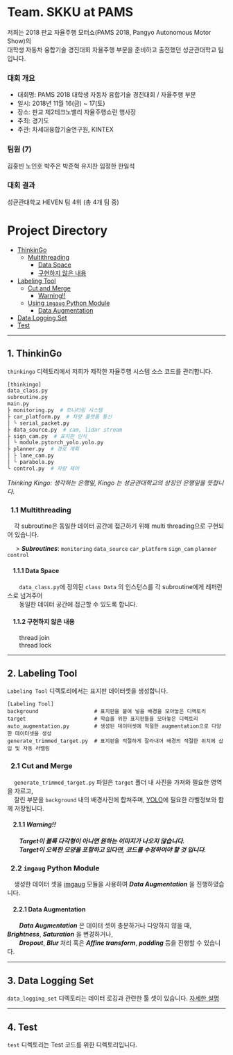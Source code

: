# Team. SKKU at PAMS
저희는 2018 판교 자율주행 모터쇼(PAMS 2018, Pangyo Autonomous Motor Show)의<br /> 대학생 자동차 융합기술 경진대회 자율주행 부문을 준비하고 출전했던 성균관대학교 팀입니다.

### 대회 개요
* 대회명: PAMS 2018 대학생 자동차 융합기술 경진대회 / 자율주행 부문
* 일시: 2018년 11월 16(금) ~ 17(토)
* 장소: 판교 제2테크노밸리 자율주행쇼런 행사장
* 주최: 경기도
* 주관: 차세대융합기술연구원, KINTEX

### 팀원 (7)
김홍빈 노인호 박주은 박준혁 유지찬 임정한 한일석
### 대회 결과
성균관대학교 HEVEN 팀 4위 (총 4개 팀 중)

# Project Directory
* [ThinkinGo](https://github.com/HongBeenKim/pams-skku#1-thinkingo)
  * [Multithreading](https://github.com/HongBeenKim/pams-skku#11-multithreading)
    * [Data Space](https://github.com/HongBeenKim/pams-skku#111-data-space)
    * [구현하지 않은 내용](https://github.com/HongBeenKim/pams-skku#112-%EA%B5%AC%ED%98%84%ED%95%98%EC%A7%80-%EC%95%8A%EC%9D%80-%EB%82%B4%EC%9A%A9)
* [Labeling Tool](https://github.com/HongBeenKim/pams-skku#2-labeling-tool)
  * [Cut and Merge](https://github.com/HongBeenKim/pams-skku#21-cut-and-merge)
    * [Warning!!](https://github.com/HongBeenKim/pams-skku#211-warning)
  * [Using `imgaug` Python Module](https://github.com/HongBeenKim/pams-skku#22-imgaug-python-module)
    * [Data Augmentation](https://github.com/HongBeenKim/pams-skku#221-data-augmentation)
* [Data Logging Set](https://github.com/HongBeenKim/pams-skku#3-data-logging-set)
* [Test](https://github.com/HongBeenKim/pams-skku#4-test)

<hr/>

## 1. ThinkinGo

 `thinkingo` 디렉토리에서 저희가 제작한 자율주행 시스템 소스 코드를 관리합니다.
```python
[thinkingo]
data_class.py
subroutine.py
main.py
├ monitoring.py  # 모니터링 시스템
├ car_platform.py  # 차량 플랫폼 통신
│ └ serial_packet.py
├ data_source.py  # cam, lidar stream
├ sign_cam.py  # 표지판 인식
│ └ module.pytorch_yolo.yolo.py
├ planner.py  # 경로 계획
│ ├ lane_cam.py
│ └ parabola.py
└ control.py  # 차량 제어
```
_Thinking Kingo: 생각하는 은행잎, Kingo 는 성균관대학교의 상징인 은행잎을 뜻합니다._
### &nbsp;&nbsp;1.1 Multithreading

&nbsp;&nbsp;&nbsp;&nbsp;각 subroutine은 동일한 데이터 공간에 접근하기 위해 multi threading으로 구현되어 있습니다.

 &nbsp;&nbsp;&nbsp;&nbsp; > ***Subroutines***: `monitoring` `data_source` `car_platform` `sign_cam` `planner` `control`
#### &nbsp;&nbsp;&nbsp;&nbsp;1.1.1 Data Space
&nbsp;&nbsp;&nbsp;&nbsp;&nbsp;&nbsp; `data_class.py`에 정의된 `class Data` 의 인스턴스를 각 subroutine에게 레퍼런스로 넘겨주어<br />
&nbsp;&nbsp;&nbsp;&nbsp;&nbsp;&nbsp; 동일한 데이터 공간에 접근할 수 있도록 합니다.

#### &nbsp;&nbsp;&nbsp;&nbsp;1.1.2 구현하지 않은 내용

&nbsp;&nbsp;&nbsp;&nbsp;&nbsp;&nbsp; thread join <br />
&nbsp;&nbsp;&nbsp;&nbsp;&nbsp;&nbsp; thread lock

<hr/>

## 2. Labeling Tool

 `Labeling Tool` 디렉토리에서는 표지판 데이터셋을 생성합니다.
```text
[Labeling Tool]
background                  # 표지판을 붙여 넣을 배경을 모아놓은 디렉토리
target                      # 학습을 위한 표지판들을 모아놓은 디렉토리
auto_augmentation.py        # 생성된 데이터셋에 적절한 augmentation으로 다양한 데이터셋을 생성
generate_trimmed_target.py  # 표지판을 적절하게 잘라내어 배경의 적절한 위치에 삽입 및 자동 라벨링
```

### &nbsp;&nbsp;2.1 Cut and Merge
&nbsp;&nbsp;&nbsp;&nbsp;`generate_trimmed_target.py` 파일은 `target` 폴더 내 사진을 가져와 필요한 영역을 자르고, <br />
&nbsp;&nbsp;&nbsp;&nbsp;잘린 부분을 `background` 내의 배경사진에 합쳐주며, [YOLO](https://pjreddie.com/darknet/yolo/)에 필요한 라벨정보와 함께 저장됩니다.

#### &nbsp;&nbsp;&nbsp;&nbsp;2.1.1 ***Warning!!***
&nbsp;&nbsp;&nbsp;&nbsp;&nbsp;&nbsp; ***Target이 볼록 다각형이 아니면 원하는 이미지가 나오지 않습니다.*** <br />
&nbsp;&nbsp;&nbsp;&nbsp;&nbsp;&nbsp; ***Target이 오목한 모양을 포함하고 있다면, 코드를 수정하여야 할 것 입니다.***

### &nbsp;&nbsp;2.2 `imgaug` Python Module
 &nbsp;&nbsp;&nbsp;&nbsp;생성한 데이터 셋을 [imgaug](https://github.com/aleju/imgaug) 모듈을 사용하여 ***Data Augmentation*** 을 진행하였습니다.

#### &nbsp;&nbsp;&nbsp;&nbsp;2.2.1 Data Augmentation
&nbsp;&nbsp;&nbsp;&nbsp;&nbsp;&nbsp; ***Data Augmentation*** 은 데이터 셋이 충분하거나 다양하지 않을 때, ***Brightness***, ***Saturation*** 을 변경하거나, <br /> &nbsp;&nbsp;&nbsp;&nbsp;&nbsp;&nbsp; ***Dropout***, ***Blur*** 처리 혹은 ***Affine transform***, ***padding*** 등을 진행할 수 있습니다.

<hr/>

## 3. Data Logging Set
`data_logging_set` 디렉토리는 데이터 로깅과 관련한 툴 셋이 있습니다. [자세한 설명](https://github.com/HongBeenKim/pams-skku/pull/4)

<hr/>

## 4. Test
`test` 디렉토리는 Test 코드를 위한 디렉토리입니다.
